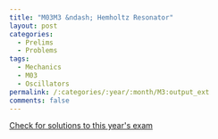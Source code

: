```yaml
---
title: "M03M3 &ndash; Hemholtz Resonator"
layout: post
categories:
  - Prelims
  - Problems
tags:
  - Mechanics
  - M03
  - Oscillators
permalink: /:categories/:year/:month/M3:output_ext
comments: false
---
```

<object data="2003M3M.pdf" type="application/pdf" width="100%" height="500"></object>
<div class="message"><a href='https://princetonprelim.com/prelim/11/'>Check for solutions to this year's exam</a></div>